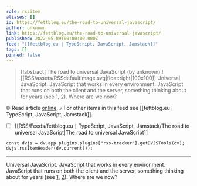 ```yaml
---
role: rssitem
aliases: []
id: https://fettblog.eu/the-road-to-universal-javascript/
author: unknown
link: https://fettblog.eu/the-road-to-universal-javascript/
published: 2022-05-09T00:00:00.000Z
feed: "[[fettblog․eu ∣ TypeScript, JavaScript, Jamstack]]"
tags: []
pinned: false
---
```


> [!abstract] The road to universal JavaScript (by unknown)
> ![[RSS/assets/RSSdefaultImage.svg|float:right|100x100]] Universal JavaScript. JavaScript that works in every environment. JavaScript that runs on both the client and the server, something thinking about for years (see 1, 2). Where are we now?

🌐 Read article [online](https://fettblog.eu/the-road-to-universal-javascript/). ⤴ For other items in this feed see [[fettblog․eu ∣ TypeScript, JavaScript, Jamstack]].

- [ ] [[RSS/Feeds/fettblog․eu ∣ TypeScript, JavaScript, Jamstack/The road to universal JavaScript|The road to universal JavaScript]]

~~~dataviewjs
const dvjs = dv.app.plugins.plugins["rss-tracker"].getDVJSTools(dv);
dvjs.rssItemHeader(dv.current());
~~~

- - -

Universal JavaScript. JavaScript that works in every environment. JavaScript that runs on both the client and the server, something thinking about for years (see [1](https://medium.com/@mjackson/universal-javascript-4761051b7ae9), [2](https://medium.com/airbnb-engineering/isomorphic-javascript-the-future-of-web-apps-10882b7a2ebc)). Where are we now?